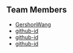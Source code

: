 ## Team Members

- [GershonWang](https://github.com/GershonWang)
- [github-id](主页链接)
- [github-id](主页链接)
- [github-id](主页链接)